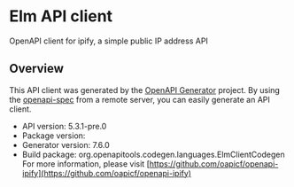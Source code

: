 # Elm API client

OpenAPI client for ipify, a simple public IP address API

## Overview
This API client was generated by the [OpenAPI Generator](https://openapi-generator.tech) project. By using the [openapi-spec](https://github.com/OAI/OpenAPI-Specification) from a remote server, you can easily generate an API client.

- API version: 5.3.1-pre.0
- Package version: 
- Generator version: 7.6.0
- Build package: org.openapitools.codegen.languages.ElmClientCodegen
For more information, please visit [https://github.com/oapicf/openapi-ipify](https://github.com/oapicf/openapi-ipify)
